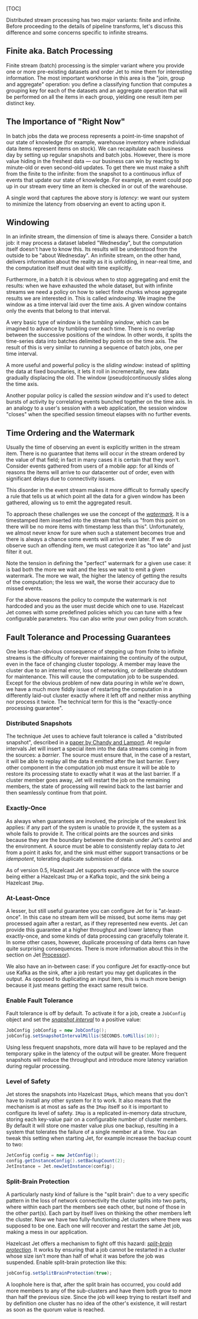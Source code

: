 [TOC]

Distributed stream processing has two major variants: finite and
infinite. Before proceeding to the details of pipeline transforms, let's
discuss this difference and some concerns specific to infinite streams.

## Finite aka. Batch Processing

Finite stream (batch) processing is the simpler variant where you
provide one or more pre-existing datasets and order Jet to mine them for
interesting information. The most important workhorse in this area is
the "join, group and aggregate" operation: you define a classifying
function that computes a grouping key for each of the datasets and
an aggregate operation that will be performed on all the items in each
group, yielding one result item per distinct key.

## The Importance of "Right Now"

In batch jobs the data we process represents a point-in-time snapshot of
our state of knowledge (for example, warehouse inventory where
individual data items represent items on stock). We can recapitulate
each business day by setting up regular snapshots and batch jobs.
However, there is more value hiding in the freshest data &mdash; our
business can win by reacting to minute-old or even second-old updates.
To get there we must make a shift from the finite to the infinite: from
the snapshot to a continuous influx of events that update our state of
knowledge. For example, an event could pop up in our stream every time
an item is checked in or out of the warehouse.

A single word that captures the above story is _latency_: we want our
system to minimize the latency from observing an event to acting upon
it.

## Windowing

In an infinite stream, the dimension of time is always there.  Consider
a batch job: it may process a dataset labeled "Wednesday", but the
computation itself doesn't have to know this. Its results will be
understood from the outside to be "about Wednesday". An infinite stream,
on the other hand, delivers information about the reality as it is
unfolding, in near-real time, and the computation itself must deal with
time explicitly.

Furthermore, in a batch it is obvious when to stop aggregating and emit
the results: when we have exhausted the whole dataset, but with infinite 
streams we need a policy on how to select finite chunks whose aggregate
results we are interested in. This is called _windowing_. We imagine the
window as a time interval laid over the time axis. A given window
contains only the events that belong to that interval.

A very basic type of window is the _tumbling window_, which can be
imagined to advance by tumbling over each time. There is no overlap
between the successive positions of the window. In other words, it
splits the time-series data into batches delimited by points on the time
axis. The result of this is very similar to running a sequence of batch
jobs, one per time interval.

A more useful and powerful policy is the _sliding window_: instead of
splitting the data at fixed boundaries, it lets it roll in
incrementally, new data gradually displacing the old. The window
(pseudo)continuously slides along the time axis.

Another popular policy is called the _session window_ and it's used to
detect bursts of activity by correlating events bunched together on the
time axis. In an analogy to a user's session with a web application,
the session window "closes" when the specified session timeout elapses
with no further events.

## Time Ordering and the Watermark

Usually the time of observing an event is explicitly written in the
stream item. There is no guarantee that items will occur in the stream
ordered by the value of that field; in fact in many cases it is certain
that they won't. Consider events gathered from users of a mobile app:
for all kinds of reasons the items will arrive to our datacenter out of
order, even with significant delays due to connectivity issues.

This disorder in the event stream makes it more difficult to formally
specify a rule that tells us at which point all the data for a given
window has been gathered, allowing us to emit the aggregated result.

To approach these challenges we use the concept of the 
[_watermark_](https://hazelcast-l337.ci.cloudbees.com/view/Jet/job/Jet-javadoc/javadoc/com/hazelcast/jet/core/Watermark.html). 
It is a timestamped item inserted into the stream that tells us "from
this point on there will be no more items with timestamp less than
this". Unfortunately, we almost never know for sure when such a
statement becomes true and there is always a chance some events will
arrive even later. If we do observe such an offending item, we must
categorize it as "too late" and just filter it out.

Note the tension in defining the "perfect" watermark for a given use
case: it is bad both the more we wait and the less we wait to emit a
given watermark. The more we wait, the higher the latency of getting the
results of the computation; the less we wait, the worse their accuracy
due to missed events.

For the above reasons the policy to compute the watermark is not
hardcoded and you as the user must decide which one to use. Hazelcast
Jet comes with some predefined policies which you can tune with a few
configurable parameters. You can also write your own policy from
scratch.

## Fault Tolerance and Processing Guarantees

One less-than-obvious consequence of stepping up from finite to infinite
streams is the difficulty of forever maintaining the continuity of the
output, even in the face of changing cluster topology. A member may
leave the cluster due to an internal error, loss of networking, or
deliberate shutdown for maintenance. This will cause the computation job
to be suspended. Except for the obvious problem of new data pouring in
while we're down, we have a much more fiddly issue of restarting the
computation in a differently laid-out cluster exactly where it left off
and neither miss anything nor process it twice. The technical term for
this is the "exactly-once processing guarantee".

### Distributed Snapshots

The technique Jet uses to achieve fault tolerance is called a
"distributed snapshot", described in a
[paper by Chandy and Lamport](https://www.microsoft.com/en-us/research/wp-content/uploads/2016/12/Determining-Global-States-of-a-Distributed-System.pdf).
At regular intervals Jet will insert a special item into the data
streams coming in from the sources: a _barrier_. The source must ensure
that, in the case of a restart, it will be able to replay all the data
it emitted after the last barrier. Every other component in the
computation job must ensure it will be able to restore its processing
state to exactly what it was at the last barrier. If a cluster member
goes away, Jet will restart the job on the remaining members, the state
of processing will rewind back to the last barrier and then seamlessly
continue from that point.

### Exactly-Once

As always when guarantees are involved, the principle of the weakest
link applies: if any part of the system is unable to provide it, the
system as a whole fails to provide it. The critical points are the
sources and sinks because they are the boundary between the domain under
Jet's control and the environment. A source must be able to consistently
replay data to Jet from a point it asks for, and the sink must either
support transactions or be _idempotent_, tolerating duplicate submission
of data.

As of version 0.5, Hazelcast Jet supports exactly-once with the source
being either a Hazelcast `IMap` or a Kafka topic, and the sink being a
Hazelcast `IMap`.

### At-Least-Once

A lesser, but still useful guarantee you can configure Jet for is
"at-least-once". In this case no stream item will be missed, but some
items may get processed again after a restart, as if they represented
new events. Jet can provide this guarantee at a higher throughput and
lower latency than exactly-once, and some kinds of data processing can
gracefully tolerate it. In some other cases, however, duplicate
processing of data items can have quite surprising consequences. There
is more information about this in the section on Jet
[Processor](The_Core_API/Processor#page_Issues+in+At-Least-Once+Jobs)).

We also have an in-between case: if you configure Jet for exactly-once
but use Kafka as the sink, after a job restart you may get duplicates in
the output. As opposed to duplicating an input item, this is much more
benign because it just means getting the exact same result twice.

### Enable Fault Tolerance

Fault tolerance is off by default. To activate it for a job, create a
`JobConfig` object and set the
[_snapshot interval_](https://hazelcast-l337.ci.cloudbees.com/view/Jet/job/Jet-javadoc/javadoc/com/hazelcast/jet/config/JobConfig.html#setSnapshotIntervalMillis-long-)
to a positive value:

```java
JobConfig jobConfig = new JobConfig();
jobConfig.setSnapshotIntervalMillis(SECONDS.toMillis(10));
```

Using less frequent snapshots, more data will have to be replayed
and the temporary spike in the latency of the output will be greater.
More frequent snapshots will reduce the throughput and introduce more
latency variation during regular processing.

### Level of Safety

Jet stores the snapshots into Hazelcast `IMap`s, which means that you
don't have to install any other system for it to work. It also means
that the mechanism is at most as safe as the `IMap` itself so it is
important to configure its level of safety. `IMap` is a replicated
in-memory data structure, storing each key-value pair on a configurable
number of cluster members. By default it will store one master value
plus one backup, resulting in a system that tolerates the failure of a
single member at a time. You can tweak this setting when starting Jet,
for example increase the backup count to two:

```java
JetConfig config = new JetConfig();
config.getInstanceConfig().setBackupCount(2);
JetInstance = Jet.newJetInstance(config);
```

### Split-Brain Protection

A particularly nasty kind of failure is the "split brain": due to a very
specific pattern in the loss of network connectivity the cluster splits
into two parts, where within each part the members see each other, but
none of those in the other part(s). Each part by itself lives on
thinking the other members left the cluster. Now we have two
fully-functioning Jet clusters where there was supposed to be one. Each
one will recover and restart the same Jet job, making a mess in our
application.

Hazelcast Jet offers a mechanism to fight off this hazard: 
[_split-brain protection_](https://hazelcast-l337.ci.cloudbees.com/view/Jet/job/Jet-javadoc/javadoc/com/hazelcast/jet/config/JobConfig.html#setSplitBrainProtection-boolean-).
It works by ensuring that a job cannot be restarted in a
cluster whose size isn't more than half of what it was before the job
was suspended. Enable split-brain protection like this:

```java
jobConfig.setSplitBrainProtection(true);
```

A loophole here is that, after the split brain has occurred, you could
add more members to any of the sub-clusters and have them both grow to
more than half the previous size. Since the job will keep trying to
restart itself and by definition one cluster has no idea of the other's
existence, it will restart as soon as the quorum value is reached.
